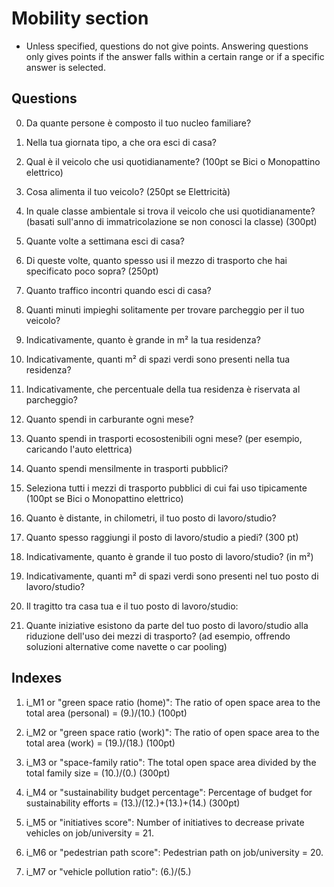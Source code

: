 # Mobility section
* Unless specified, questions do not give points. Answering questions only gives points if the answer falls within a certain range or if a specific answer is selected.

## Questions

0. Da quante persone è composto il tuo nucleo familiare?
1. Nella tua giornata tipo, a che ora esci di casa?

2. Qual è il veicolo che usi quotidianamente? (100pt se Bici o Monopattino elettrico)
3. Cosa alimenta il tuo veicolo? (250pt se Elettricità)
4. In quale classe ambientale si trova il veicolo che usi quotidianamente? (basati sull'anno di immatricolazione se non conosci la classe) (300pt)

5. Quante volte a settimana esci di casa?

6. Di queste volte, quanto spesso usi il mezzo di trasporto che hai specificato poco sopra? (250pt)

7. Quanto traffico incontri quando esci di casa?
8. Quanti minuti impieghi solitamente per trovare parcheggio per il tuo veicolo?
9. Indicativamente, quanto è grande in m² la tua residenza?
10. Indicativamente, quanti m² di spazi verdi sono presenti nella tua residenza?
11. Indicativamente, che percentuale della tua residenza è riservata al parcheggio?
12. Quanto spendi in carburante ogni mese?
13. Quanto spendi in trasporti ecosostenibili ogni mese? (per esempio, caricando l'auto elettrica)
14. Quanto spendi mensilmente in trasporti pubblici?

15. Seleziona tutti i mezzi di trasporto pubblici di cui fai uso tipicamente (100pt se Bici o Monopattino elettrico)

16. Quanto è distante, in chilometri, il tuo posto di lavoro/studio?

17. Quanto spesso raggiungi il posto di lavoro/studio a piedi? (300 pt)

18. Indicativamente, quanto è grande il tuo posto di lavoro/studio? (in m²)
19. Indicativamente, quanti m² di spazi verdi sono presenti nel tuo posto di lavoro/studio?
20. Il tragitto tra casa tua e il tuo posto di lavoro/studio: 
21. Quante iniziative esistono da parte del tuo posto di lavoro/studio alla riduzione dell'uso dei mezzi di trasporto? (ad esempio, offrendo soluzioni alternative come navette o car pooling)

## Indexes

1. i_M1 or "green space ratio (home)": The ratio of open space area to the total area (personal) = (9.)/(10.) (100pt)

2. i_M2 or "green space ratio (work)": The ratio of open space area to the total area (work) = (19.)/(18.) (100pt)

3. i_M3 or "space-family ratio": The total open space area divided by the total family size = (10.)/(0.) (300pt)

4. i_M4 or "sustainability budget percentage": Percentage of budget for sustainability efforts = (13.)/(12.)+(13.)+(14.) (300pt)

5. i_M5 or "initiatives score": Number of initiatives to decrease private vehicles on job/university = 21.
6. i_M6 or "pedestrian path score": Pedestrian path on job/university = 20.
7. i_M7 or "vehicle pollution ratio": (6.)/(5.)

